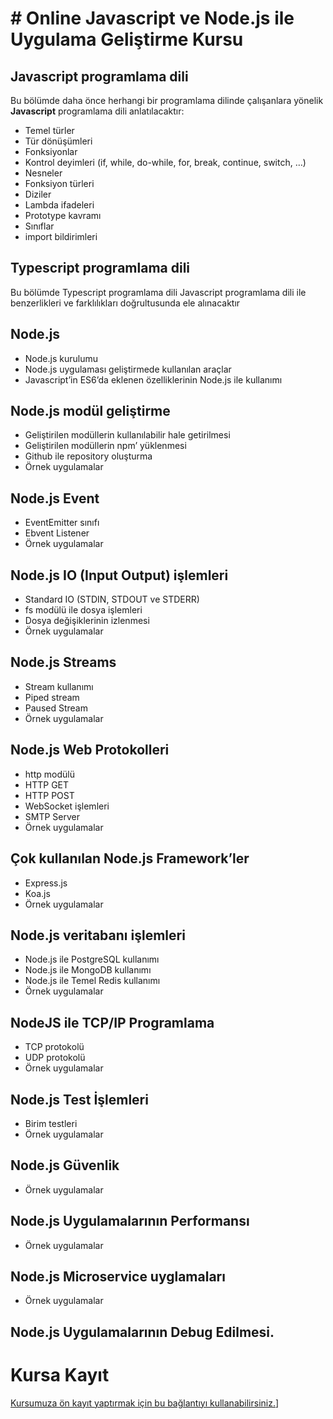# # Online Javascript ve Node.js ile Uygulama Geliştirme Kursu

## Javascript programlama dili
Bu bölümde daha önce herhangi bir programlama dilinde çalışanlara yönelik __Javascript__ programlama dili anlatılacaktır:

+ Temel türler
+ Tür dönüşümleri
+ Fonksiyonlar
+ Kontrol deyimleri (if, while, do-while, for, break, continue, switch, …)
+ Nesneler
+ Fonksiyon türleri
+ Diziler
+ Lambda ifadeleri
+ Prototype kavramı
+ Sınıflar
+ import bildirimleri

## Typescript programlama dili
Bu bölümde Typescript programlama dili Javascript programlama dili ile benzerlikleri ve farklılıkları doğrultusunda ele alınacaktır

## Node.js
+ Node.js kurulumu
+ Node.js uygulaması geliştirmede kullanılan araçlar
+ Javascript’in ES6’da eklenen özelliklerinin Node.js ile kullanımı

## Node.js modül geliştirme
+ Geliştirilen modüllerin kullanılabilir hale getirilmesi
+ Geliştirilen modüllerin npm’ yüklenmesi
+ Github ile repository oluşturma
+ Örnek uygulamalar

## Node.js Event
+ EventEmitter sınıfı
+ Ebvent Listener
+ Örnek uygulamalar

## Node.js IO (Input Output) işlemleri
+ Standard IO (STDIN, STDOUT ve STDERR)
+ fs modülü ile dosya işlemleri
+ Dosya değişiklerinin izlenmesi
+ Örnek uygulamalar

## Node.js Streams
+ Stream kullanımı
+ Piped stream
+ Paused Stream
+ Örnek uygulamalar

## Node.js Web Protokolleri
+ http modülü
+ HTTP GET
+ HTTP POST
+ WebSocket işlemleri
+ SMTP Server
+ Örnek uygulamalar

## Çok kullanılan Node.js Framework’ler
+ Express.js
+ Koa.js
+ Örnek uygulamalar

## Node.js veritabanı işlemleri
+ Node.js ile PostgreSQL kullanımı
+ Node.js ile MongoDB kullanımı
+ Node.js ile Temel Redis kullanımı
+ Örnek uygulamalar

## NodeJS ile TCP/IP Programlama
+ TCP protokolü
+ UDP protokolü
+ Örnek uygulamalar

## Node.js Test İşlemleri
+ Birim testleri
+ Örnek uygulamalar

## Node.js Güvenlik
+ Örnek uygulamalar

## Node.js Uygulamalarının Performansı
+ Örnek uygulamalar

## Node.js Microservice uyglamaları
+ Örnek uygulamalar

## Node.js Uygulamalarının Debug Edilmesi.

# Kursa Kayıt
[Kursumuza ön kayıt yaptırmak için bu bağlantıyı kullanabilirsiniz.]([https://us02web.zoom.us/meeting/register/tZAvc-6urDgrH9J792JwGdEMeNtOlqsV44Iy#/registration)]
